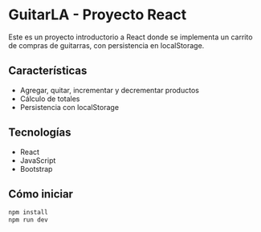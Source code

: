# GuitarLA - Proyecto React

Este es un proyecto introductorio a React donde se implementa un carrito de compras de guitarras, con persistencia en localStorage.

## Características
- Agregar, quitar, incrementar y decrementar productos
- Cálculo de totales
- Persistencia con localStorage

## Tecnologías
- React
- JavaScript
- Bootstrap

## Cómo iniciar
```bash
npm install
npm run dev
